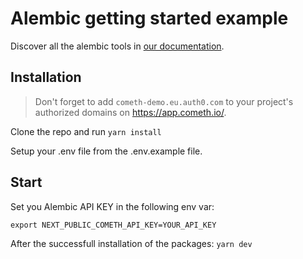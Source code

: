 # Alembic getting started example

Discover all the alembic tools in [our documentation](https://docs.alembic.tech/).

## Installation

> Don't forget to add `cometh-demo.eu.auth0.com` to your project's authorized domains on https://app.cometh.io/.

Clone the repo and run `yarn install`

Setup your .env file from the .env.example file.

## Start

Set you Alembic API KEY in the following env var:

```
export NEXT_PUBLIC_COMETH_API_KEY=YOUR_API_KEY
```

After the successfull installation of the packages: `yarn dev`
